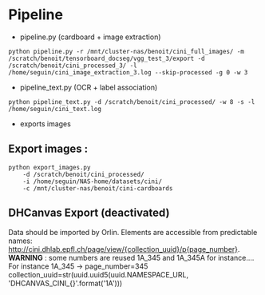 # Pipeline

- pipeline.py (cardboard + image extraction)

```
python pipeline.py -r /mnt/cluster-nas/benoit/cini_full_images/ -m /scratch/benoit/tensorboard_docseg/vgg_test_3/export -d /scratch/benoit/cini_processed_3/ -l /home/seguin/cini_image_extraction_3.log --skip-processed -g 0 -w 3
```

- pipeline_text.py (OCR + label association)

```
python pipeline_text.py -d /scratch/benoit/cini_processed/ -w 8 -s -l /home/seguin/cini_text.log
```

- exports images

## Export images :

```
python export_images.py
    -d /scratch/benoit/cini_processed/
    -i /home/seguin/NAS-home/datasets/cini/
    -c /mnt/cluster-nas/benoit/cini-cardboards
```

## DHCanvas Export (deactivated)

Data should be imported by Orlin.
Elements are accessible from predictable names: http://cini.dhlab.epfl.ch/page/view/{collection_uuid}/p{page_number}.
**WARNING** : some numbers are reused 1A_345 and 1A_345A for instance....
For instance 1A_345 -> page_number=345 collection_uuid=str(uuid.uuid5(uuid.NAMESPACE_URL, 'DHCANVAS_CINI_{}'.format('1A')))
